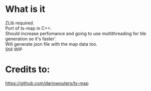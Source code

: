 # What is it
ZLib required.  
Port of ts-map in C++.  
Should increase perfomance and going to use multithreading for tile generation so it's faster'.  
Will generate json file with the map data too.  
Still WIP

# Credits to:
https://github.com/dariowouters/ts-map
